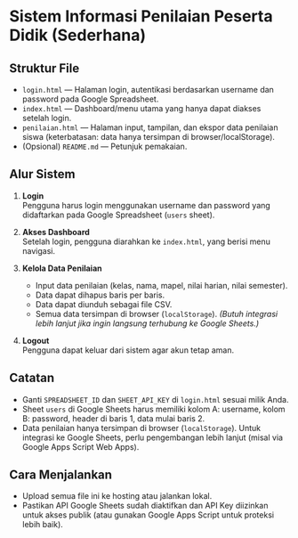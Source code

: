 # Sistem Informasi Penilaian Peserta Didik (Sederhana)

## Struktur File
- `login.html` — Halaman login, autentikasi berdasarkan username dan password pada Google Spreadsheet.
- `index.html` — Dashboard/menu utama yang hanya dapat diakses setelah login.
- `penilaian.html` — Halaman input, tampilan, dan ekspor data penilaian siswa (keterbatasan: data hanya tersimpan di browser/localStorage).
- (Opsional) `README.md` — Petunjuk pemakaian.

## Alur Sistem
1. **Login**  
   Pengguna harus login menggunakan username dan password yang didaftarkan pada Google Spreadsheet (`users` sheet).

2. **Akses Dashboard**  
   Setelah login, pengguna diarahkan ke `index.html`, yang berisi menu navigasi.

3. **Kelola Data Penilaian**  
   - Input data penilaian (kelas, nama, mapel, nilai harian, nilai semester).
   - Data dapat dihapus baris per baris.
   - Data dapat diunduh sebagai file CSV.
   - Semua data tersimpan di browser (`localStorage`). *(Butuh integrasi lebih lanjut jika ingin langsung terhubung ke Google Sheets.)*

4. **Logout**  
   Pengguna dapat keluar dari sistem agar akun tetap aman.

## Catatan
- Ganti `SPREADSHEET_ID` dan `SHEET_API_KEY` di `login.html` sesuai milik Anda.
- Sheet `users` di Google Sheets harus memiliki kolom A: username, kolom B: password, header di baris 1, data mulai baris 2.
- Data penilaian hanya tersimpan di browser (`localStorage`). Untuk integrasi ke Google Sheets, perlu pengembangan lebih lanjut (misal via Google Apps Script Web Apps).

## Cara Menjalankan
- Upload semua file ini ke hosting atau jalankan lokal.
- Pastikan API Google Sheets sudah diaktifkan dan API Key diizinkan untuk akses publik (atau gunakan Google Apps Script untuk proteksi lebih baik).

